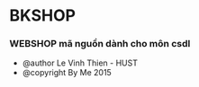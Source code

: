# BKSHOP
### WEBSHOP mã nguồn dành cho môn csdl
- @author Le Vinh Thien - HUST
- @copyright By Me 2015
